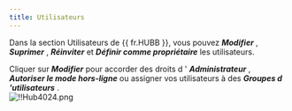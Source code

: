 ```yaml
---
title: Utilisateurs
---
```

Dans la section Utilisateurs de {{ fr.HUBB }}, vous pouvez ***Modifier*** , ***Suprimer*** , ***Réinviter*** et ***Définir comme propriétaire*** les utilisateurs.  

Cliquer sur ***Modifier*** pour accorder des droits d ' ***Administrateur*** , ***Autoriser le mode hors-ligne*** ou assigner vos utilisateurs à des ***Groupes d 'utilisateurs*** .  
![!!Hub4024.png](https://webdevolutions.azureedge.net/docs/fr/hub/HUb4024.png) 
